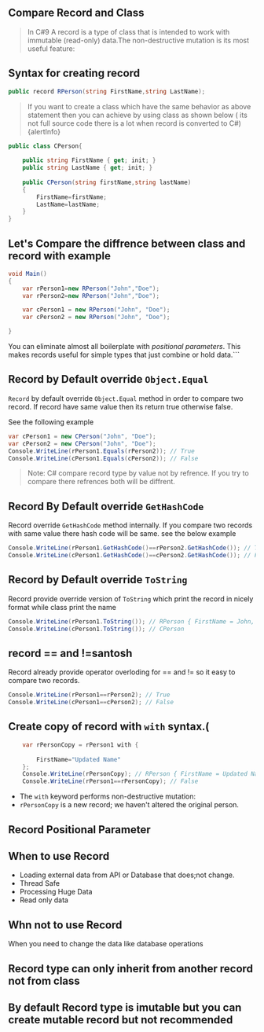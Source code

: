 
## Compare Record and Class


> In C#9 A record is a type of class that is intended to work with immutable (read-only) data.The non-destructive mutation is its most useful feature:

## Syntax for creating record
```csharp
public record RPerson(string FirstName,string LastName);
```
>If you want to create a class which have the same behavior as above statement then you can achieve by using class as shown below ( its not full source code there is a lot when record is converted to C#){alertInfo}

```csharp
public class CPerson{
	
	public string FirstName { get; init; }
	public string LastName { get; init; }
	
	public CPerson(string firstName,string lastName)
	{
		FirstName=firstName;
		LastName=lastName;
	}
}
```

## Let's Compare the diffrence between class and record with example

```csharp
void Main()
{
	var rPerson1=new RPerson("John","Doe");
	var rPerson2=new RPerson("John","Doe");

	var cPerson1 = new RPerson("John", "Doe");
	var cPerson2 = new RPerson("John", "Doe");

}
```
You can eliminate almost all boilerplate with *positional parameters*. This makes records useful for simple types that  just combine or hold data.```



## Record by Default override `Object.Equal`

`Record` by default override `Object.Equal` method in order to compare two record. If record have same value then its return true otherwise false.

See the following example


```csharp
var cPerson1 = new CPerson("John", "Doe");
var cPerson2 = new CPerson("John", "Doe");
Console.WriteLine(rPerson1.Equals(rPerson2)); // True
Console.WriteLine(cPerson1.Equals(cPerson2)); // False
```
> Note: C# compare record type by value not by refrence. If you try to compare there refrences both will be diffrent.


## Record By Default override `GetHashCode`
Record override `GetHashCode` method internally. 
If you compare two records with same value there hash code will be same. see the below example

```csharp
Console.WriteLine(rPerson1.GetHashCode()==rPerson2.GetHashCode()); // True
Console.WriteLine(cPerson1.GetHashCode()==cPerson2.GetHashCode()); // False
```

## Record by Default override `ToString`
Record provide override version of `ToString` which print the record in nicely format while class print the name

```csharp
Console.WriteLine(rPerson1.ToString()); // RPerson { FirstName = John, LastName = Doe }
Console.WriteLine(cPerson1.ToString()); // CPerson
```

## record == and !=santosh

Record already provide operator overloding for == and != so it easy to compare two records.

```csharp
Console.WriteLine(rPerson1==rPerson2); // True
Console.WriteLine(cPerson1==cPerson2); // False
```
## Create copy of record with `with` syntax.(
```csharp
	var rPersonCopy = rPerson1 with {
		
		FirstName="Updated Name"
	};
	Console.WriteLine(rPersonCopy); // RPerson { FirstName = Updated Name, LastName = Doe }
	Console.WriteLine(rPerson1==rPersonCopy); // False
```
- The `with` keyword performs non-destructive mutation:
- `rPersonCopy` is a new record; we haven't altered the original person.	

## Record Positional Parameter


## When to use Record

- Loading external data from API or Database that does;not change.
- Thread Safe
- Processing Huge Data
- Read only data

## Whn not to use Record

When you need to change the data like database operations

## Record type can only inherit from another record not from class

## By default Record type is imutable but you can create mutable record but not recommended
<!--stackedit_data:
eyJoaXN0b3J5IjpbLTEyOTcxODgxNjAsNjgyNjk0MzgsMTUyMz
M5MTExMCwtMTQyOTk2MjE5NCw2NDc5NzU2MTYsLTE1MDIyODUy
ODZdfQ==
-->